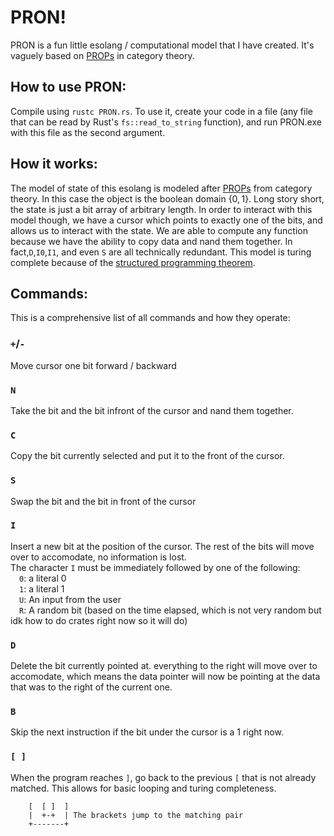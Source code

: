 # PRON!
PRON is a fun little esolang / computational model that I have created. It's vaguely based on [PROPs](https://ncatlab.org/nlab/show/PROP) in category theory. 

## How to use PRON:
Compile using `rustc PRON.rs`. To use it, create your code in a file (any file that can be read by Rust's `fs::read_to_string` function), and run PRON.exe with this file as the second argument.

## How it works:
The model of state of this esolang is modeled after [PROPs](https://ncatlab.org/nlab/show/PROP) from category theory. In this case the object is the boolean domain $\{0,1\}$.
Long story short, the state is just a bit array of arbitrary length. In order to interact with this model though, we have a cursor which points to exactly one of the bits, and allows us to interact with the state. We are able to compute any function because we have the ability to copy data and nand them together. In fact,`D`,`I0`,`I1`, and even `S` are all technically redundant. This model is turing complete because of the [structured programming theorem](https://en.wikipedia.org/wiki/Structured_programming).

## Commands:
This is a comprehensive list of all commands and how they operate:
### `+`/`-` 
Move cursor one bit forward / backward
### `N`
Take the bit and the bit infront of the cursor and nand them together. <br>
### `C`
Copy the bit currently selected and put it to the front of the cursor.
### `S` 
Swap the bit and the bit in front of the cursor
### `I`
Insert a new bit at the position of the cursor.
The rest of the bits will move over to accomodate, no information is lost.<br>
The character `I` must be immediately followed by one of the following: <br>
    &emsp;`0`: a literal 0<br>
    &emsp;`1`: a literal 1 <br>
    &emsp;`U`: An input from the user <br>
    &emsp;`R`: A random bit (based on the time elapsed, which is not very random but idk how to do crates right now so it will do) <br>
### `D`
Delete the bit currently pointed at. everything to the right will move over to accomodate, which means the data pointer will now be pointing at the data that was to the right of the current one.
### `B`
Skip the next instruction if the bit under the cursor is a 1 right now.
### `[ ]`
When the program reaches `]`, go back to the previous `[` that is not already matched. This allows for basic looping and turing completeness.
```
    [  [ ]  ]
    |  +-+  | The brackets jump to the matching pair
    +-------+
```
